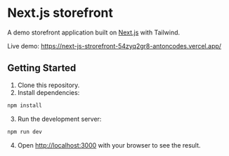 # Next.js storefront

A demo storefront application built on [Next.js](https://nextjs.org/) with Tailwind.

Live demo: https://next-js-strorefront-54zyq2gr8-antoncodes.vercel.app/

## Getting Started

1. Clone this repository.
2. Install dependencies:

```bash
npm install
```

3. Run the development server:

```bash
npm run dev
```

4. Open [http://localhost:3000](http://localhost:3000) with your browser to see the result.

